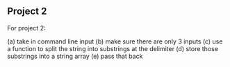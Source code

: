 ## Project 2

For project 2:

(a) take in command line input
(b) make sure there are only 3 inputs
(c) use a function to split the string into substrings at the delimiter
(d) store those substrings into a string array
(e) pass that back

